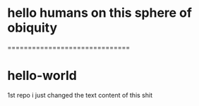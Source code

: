# hello humans on this sphere of obiquity
==============================
# hello-world
1st repo
i just changed the text content of this shit
